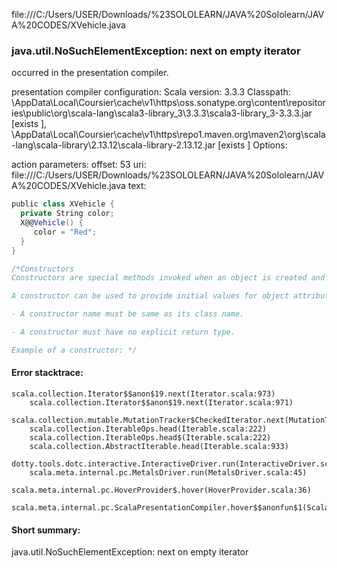 file:///C:/Users/USER/Downloads/%23SOLOLEARN/JAVA%20Sololearn/JAVA%20CODES/XVehicle.java
### java.util.NoSuchElementException: next on empty iterator

occurred in the presentation compiler.

presentation compiler configuration:
Scala version: 3.3.3
Classpath:
<HOME>\AppData\Local\Coursier\cache\v1\https\oss.sonatype.org\content\repositories\public\org\scala-lang\scala3-library_3\3.3.3\scala3-library_3-3.3.3.jar [exists ], <HOME>\AppData\Local\Coursier\cache\v1\https\repo1.maven.org\maven2\org\scala-lang\scala-library\2.13.12\scala-library-2.13.12.jar [exists ]
Options:



action parameters:
offset: 53
uri: file:///C:/Users/USER/Downloads/%23SOLOLEARN/JAVA%20Sololearn/JAVA%20CODES/XVehicle.java
text:
```scala
public class XVehicle {
  private String color;
  X@@Vehicle() {
     color = "Red";
  }
}

/*Constructors
Constructors are special methods invoked when an object is created and are used to initialize them. 

A constructor can be used to provide initial values for object attributes.

- A constructor name must be same as its class name.

- A constructor must have no explicit return type.

Example of a constructor: */
```



#### Error stacktrace:

```
scala.collection.Iterator$$anon$19.next(Iterator.scala:973)
	scala.collection.Iterator$$anon$19.next(Iterator.scala:971)
	scala.collection.mutable.MutationTracker$CheckedIterator.next(MutationTracker.scala:76)
	scala.collection.IterableOps.head(Iterable.scala:222)
	scala.collection.IterableOps.head$(Iterable.scala:222)
	scala.collection.AbstractIterable.head(Iterable.scala:933)
	dotty.tools.dotc.interactive.InteractiveDriver.run(InteractiveDriver.scala:168)
	scala.meta.internal.pc.MetalsDriver.run(MetalsDriver.scala:45)
	scala.meta.internal.pc.HoverProvider$.hover(HoverProvider.scala:36)
	scala.meta.internal.pc.ScalaPresentationCompiler.hover$$anonfun$1(ScalaPresentationCompiler.scala:380)
```
#### Short summary: 

java.util.NoSuchElementException: next on empty iterator